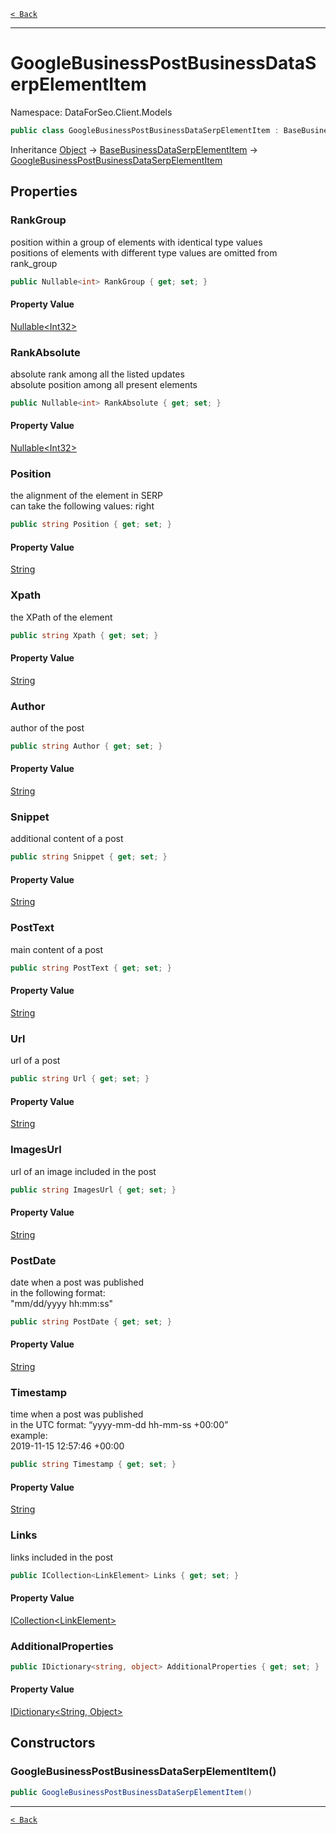 [`< Back`](./)

---

# GoogleBusinessPostBusinessDataSerpElementItem

Namespace: DataForSeo.Client.Models

```csharp
public class GoogleBusinessPostBusinessDataSerpElementItem : BaseBusinessDataSerpElementItem
```

Inheritance [Object](https://docs.microsoft.com/en-us/dotnet/api/system.object) → [BaseBusinessDataSerpElementItem](./dataforseo.client.models.basebusinessdataserpelementitem) → [GoogleBusinessPostBusinessDataSerpElementItem](./dataforseo.client.models.googlebusinesspostbusinessdataserpelementitem)

## Properties

### **RankGroup**

position within a group of elements with identical type values
 <br>positions of elements with different type values are omitted from rank_group

```csharp
public Nullable<int> RankGroup { get; set; }
```

#### Property Value

[Nullable&lt;Int32&gt;](https://docs.microsoft.com/en-us/dotnet/api/system.nullable-1)<br>

### **RankAbsolute**

absolute rank among all the listed updates
 <br>absolute position among all present elements

```csharp
public Nullable<int> RankAbsolute { get; set; }
```

#### Property Value

[Nullable&lt;Int32&gt;](https://docs.microsoft.com/en-us/dotnet/api/system.nullable-1)<br>

### **Position**

the alignment of the element in SERP
 <br>can take the following values: right

```csharp
public string Position { get; set; }
```

#### Property Value

[String](https://docs.microsoft.com/en-us/dotnet/api/system.string)<br>

### **Xpath**

the XPath of the element

```csharp
public string Xpath { get; set; }
```

#### Property Value

[String](https://docs.microsoft.com/en-us/dotnet/api/system.string)<br>

### **Author**

author of the post

```csharp
public string Author { get; set; }
```

#### Property Value

[String](https://docs.microsoft.com/en-us/dotnet/api/system.string)<br>

### **Snippet**

additional content of a post

```csharp
public string Snippet { get; set; }
```

#### Property Value

[String](https://docs.microsoft.com/en-us/dotnet/api/system.string)<br>

### **PostText**

main content of a post

```csharp
public string PostText { get; set; }
```

#### Property Value

[String](https://docs.microsoft.com/en-us/dotnet/api/system.string)<br>

### **Url**

url of a post

```csharp
public string Url { get; set; }
```

#### Property Value

[String](https://docs.microsoft.com/en-us/dotnet/api/system.string)<br>

### **ImagesUrl**

url of an image included in the post

```csharp
public string ImagesUrl { get; set; }
```

#### Property Value

[String](https://docs.microsoft.com/en-us/dotnet/api/system.string)<br>

### **PostDate**

date when a post was published
 <br>in the following format:
 <br>"mm/dd/yyyy hh:mm:ss"

```csharp
public string PostDate { get; set; }
```

#### Property Value

[String](https://docs.microsoft.com/en-us/dotnet/api/system.string)<br>

### **Timestamp**

time when a post was published
 <br>in the UTC format: “yyyy-mm-dd hh-mm-ss +00:00”
 <br>example:
 <br>2019-11-15 12:57:46 +00:00

```csharp
public string Timestamp { get; set; }
```

#### Property Value

[String](https://docs.microsoft.com/en-us/dotnet/api/system.string)<br>

### **Links**

links included in the post

```csharp
public ICollection<LinkElement> Links { get; set; }
```

#### Property Value

[ICollection&lt;LinkElement&gt;](./dataforseo.client.models.linkelement)<br>

### **AdditionalProperties**

```csharp
public IDictionary<string, object> AdditionalProperties { get; set; }
```

#### Property Value

[IDictionary&lt;String, Object&gt;](https://docs.microsoft.com/en-us/dotnet/api/system.collections.generic.idictionary-2)<br>

## Constructors

### **GoogleBusinessPostBusinessDataSerpElementItem()**

```csharp
public GoogleBusinessPostBusinessDataSerpElementItem()
```

---

[`< Back`](./)
